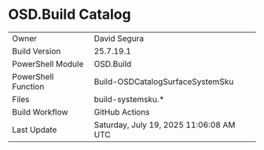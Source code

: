 ﻿# OSD.Build Catalog

| | |
|-|-|
| Owner | David Segura |
| Build Version | 25.7.19.1 |
| PowerShell Module | OSD.Build |
| PowerShell Function | Build-OSDCatalogSurfaceSystemSku |
| Files | build-systemsku.* |
| Build Workflow | GitHub Actions |
| Last Update | Saturday, July 19, 2025 11:06:08 AM UTC |
